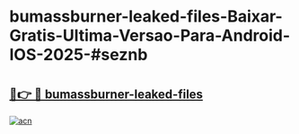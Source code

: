 # bumassburner-leaked-files-Baixar-Gratis-Ultima-Versao-Para-Android-IOS-2025-#seznb

# <h2><a href="https://ainizakaria.my?title=bumassburner-leaked-files&ref=24M">🔗👉 🔴 bumassburner-leaked-files</a></h2>

[![acn](https://github.com/user-attachments/assets/0f9c940e-d8b0-45ae-aac7-cd30a18b3e1c)](https://ainizakaria.my?title=bumassburner-leaked-files&ref=24M)

